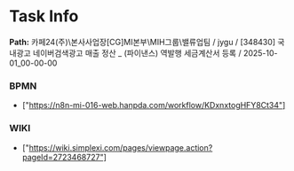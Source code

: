 # Task Info

**Path:** 카페24(주)\본사사업장\[CG]MI본부\MIH그룹\밸류업팀 / jygu / [348430] 국내광고 네이버검색광고 매출 정산 _ (파이낸스) 역발행 세금계산서 등록 / 2025-10-01_00-00-00

### BPMN
- ["https://n8n-mi-016-web.hanpda.com/workflow/KDxnxtogHFY8Ct34"]

### WIKI
- ["https://wiki.simplexi.com/pages/viewpage.action?pageId=2723468727"]

